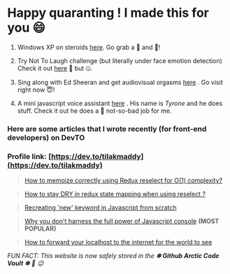 # Happy quaranting ! I made this for you 😄

 1. Windows XP on steroids   [here](https://tilakmaddy.github.io/Windows-XP-dumb-things). Go grab a 🍕 and 🍺!

2. Try Not To Laugh challenge (but literally under face emotion detection) Check it out [here](https://tilakmaddy.github.io/Try-Not-To-Laugh-Challenge/)  🚀 but 🤐.

3. Sing along with Ed Sheeran and get audiovisual orgasms [here](https://tilakmaddy.github.io/Audio%20Visualizer/) . Go visit right now 😇!

4. A mini javascript voice assistant [here](https://tilakmaddy.github.io/my-voice-app/index.html) . His name is *Tyrone* and he does stuff. Check it out he does a 👏 not-so-bad job for me.


### Here are some articles that I wrote recently (for front-end developers) on DevTO

### Profile link: [https://dev.to/tilakmaddy](https://dev.to/tilakmaddy)

> [How to memoize correctly using Redux reselect for O(1) complexity?](https://dev.to/tilakmaddy/how-to-memoize-correctly-using-redux-reselect-20m7)

> [How to stay DRY in redux state mapping when using reselect ?](https://dev.to/tilakmaddy/how-to-stay-dry-in-redux-state-mapping-when-using-reselect-3k54)

> [Recreating 'new' keyword in Javascript from scratch](https://dev.to/tilakmaddy/recreating-new-keyword-in-javascript-146k)

> [Why you don't harness the full power of Javascript console](https://dev.to/tilakmaddy/why-you-don-t-know-basic-console-log-must-read-now-46n1)  **(MOST POPULAR)**

> [How to forward your localhost to the internet for the world to see](https://dev.to/tilakmaddy/how-to-expose-your-local-web-server-to-the-internet-for-free-pmd)

*FUN FACT: This website is now safely stored in the **❄ Github Arctic Code Vault ❄** 🤙 😉*
